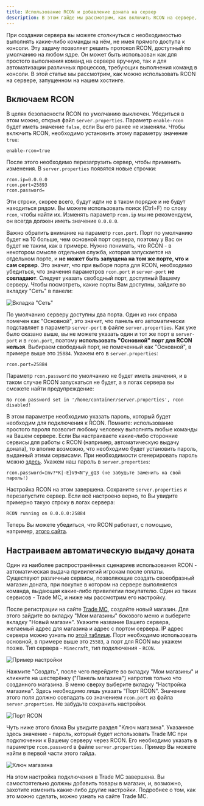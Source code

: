 ```yaml
---
title: Использование RCON и добавление доната на сервер
description: В этом гайде мы рассмотрим, как включить RCON на сервере, запущенном на нашем хостинге, а также настройку автоматической выдачи доната с помощью Trade MC.
---
```


При создании сервера вы можете столкнуться с необходимостью выполнять какие-либо команды на нём, не имея прямого доступа к консоли. Эту задачу позволяет решить протокол RCON, доступный по умолчанию на любом ядре. Он может быть использован как для простого выполнения команд на сервере вручную, так и для автоматизации различных процессов, требующих выполнения команд в консоли. В этой статье мы рассмотрим, как можно использовать RCON на сервере, запущенном на нашем хостинге.

## Включаем RCON
В целях безопасности RCON по умолчанию выключен. Убедиться в этом можно, открыв файл `server.properties`. Параметр `enable-rcon` будет иметь значение `false`, если Вы его ранее не изменяли. Чтобы включить RCON, необходимо установить этому параметру значение `true`:
```properties
enable-rcon=true
```
После этого необходимо перезагрузить сервер, чтобы применить изменения. В `server.properties` появятся новые строчки:
```properties
rcon.ip=0.0.0.0
rcon.port=25893
rcon.password=
```
Эти строки, скорее всего, будут идти не в таком порядке и не будут находиться рядом. Вы можете использовать поиск (Ctrl+F) по слову `rcon`, чтобы найти их. Изменять параметр `rcon.ip` мы не рекомендуем, он всегда должен иметь значение `0.0.0.0`.

Важно обратить внимание на параметр `rcon.port`. Порт по умолчанию будет на 10 больше, чем основной порт сервера, поэтому у Вас он будет не таким, как в примере. Нужно понимать, что RCON - в некотором смысле отдельная служба, которая запускается на отдельном порте, и **не может быть запущена на том же порте, что и сам сервер**. Это значит, что при выборе порта для RCON, необходимо убедиться, что значения параметров `rcon.port` и `server-port` **не совпадают**. Следует указать свободный порт, доступный Вашему серверу. Чтобы посмотреть, какие порты Вам доступны, зайдите во вкладку "Сеть" в панели:

![Вкладка "Сеть"](https://img.share.superhub.xyz/7yznbx.png)

По умолчанию серверу доступны два порта. Один из них справа помечен как "Основной", это значит, что панель его автоматически подставляет в параметр `server-port` в файле `server.properties`. Как уже было сказано выше, вы не можете указать один и тот же порт в `server-port` и в `rcon.port`, поэтому **использовать "Основной" порт для RCON нельзя**. Выбираем свободный порт, не помеченный как "Основной", в примере выше это `25884`. Укажем его в `server.properties`:
```properties
rcon.port=25884
```

Параметр `rcon.password` по умолчанию не будет иметь значения, и в таком случае RCON запускаться не будет, а в логах сервера вы сможете найти предупреждение:
```
No rcon password set in '/home/container/server.properties', rcon disabled!
```
В этом параметре необходимо указать пароль, который будет необходим для подключения к RCON. Помните: использование простого пароля позволит любому человеку выполнять любые команды на Вашем сервере. Если Вы настраиваете какие-либо сторонние сервисы для работы с RCON (например, автоматическую выдачу доната), то вполне возможно, что необходимо будет установить пароль, выданный этими сервисами. При необходимости сгенерировать пароль можно [здесь](https://randomkeygen.com). Укажем наш пароль в `server.properties`:
```properties
rcon.password=Imv?*K|-E}V9<N"y_gQ3 (не забудьте заменить на свой пароль!)
```

Настройка RCON на этом завершена. Сохраните `server.properties` и перезапустите сервер. Если всё настроено верно, то Вы увидите примерно такую строку в логах сервера:
```
RCON running on 0.0.0.0:25884
```
Теперь Вы можете убедиться, что RCON работает, с помощью, например, [этого сайта](https://cmsminecraftshop.com/ru/console/).

## Настраиваем автоматическую выдачу доната
Один из наиболее распространённых сценариев использования RCON - автоматическая выдача привилегий игрокам после оплаты. Существуют различные сервисы, позволяющие создать своеобразный магазин доната, при покупке в котором на сервере выполняется команда, выдающая какие-либо привилегии покупателю. Один из таких сервисов - Trade MC, и ниже мы рассмотрим его настройку.

После регистрации на сайте [Trade MC](https://trademc.org), создайте новый магазин. Для этого зайдите во вкладку "Мои магазины" бокового меню и выберите вкладку "Новый магазин". Укажите название Вашего сервера, желаемый адрес для магазина и адрес с портом сервера. IP адрес сервера можно узнать по [этой таблице](doc-ips). Порт необходимо использовать основной, в примере выше это `25583`, а порт для RCON мы укажем позже. Тип сервера - `Minecraft`, тип подключения - `RCON`.

![Пример настройки](https://img.share.superhub.xyz/ruzsn4.png)

Нажмите "Создать", после чего перейдите во вкладку "Мои магазины" и кликните на шестерёнку ("Панель магазина") напротив только что созданного магазина. В меню сверху выберите вкладку "Настройка магазина". Здесь необходимо лишь указать "Порт RCON". Значение этого поля должно совпадать со значением `rcon.port` из файла `server.properties`. Не забудьте сохранить настройки.

![Порт RCON](https://img.share.superhub.xyz/5d87kp.png)

Чуть ниже этого блока Вы увидите раздел "Ключ магазина". Указанное здесь значение - пароль, который будет использовать Trade MC при подключении к Вашему серверу через RCON. Его необходимо указать в параметре `rcon.password` в файле `server.properties`. Пример Вы можете найти в первой части этого гайда.

![Ключ магазина](https://img.share.superhub.xyz/8r7f5w.png)

На этом настройка подключения в Trade MC завершена. Вы самостоятельно должны добавить товары в магазин, и, возможно, захотите изменить какие-либо другие настройки. Подробнее о том, как это можно сделать, можно узнать на сайте Trade MC.